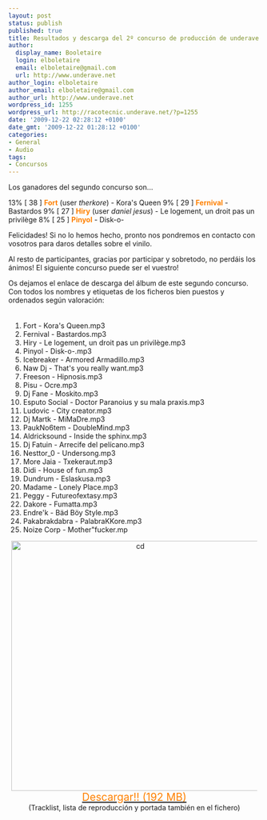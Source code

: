 ```yaml
---
layout: post
status: publish
published: true
title: Resultados y descarga del 2º concurso de producción de underave
author:
  display_name: Booletaire
  login: elboletaire
  email: elboletaire@gmail.com
  url: http://www.underave.net
author_login: elboletaire
author_email: elboletaire@gmail.com
author_url: http://www.underave.net
wordpress_id: 1255
wordpress_url: http://racotecnic.underave.net/?p=1255
date: '2009-12-22 02:28:12 +0100'
date_gmt: '2009-12-22 01:28:12 +0100'
categories:
- General
- Audio
tags:
- Concursos
---
```


Los ganadores del segundo concurso son...

13% [ 38 ] <span style="font-weight: bold;"><span style="color: #ff8000;">Fort</span></span> (user <span style="font-style: italic;">therkore</span>) - Kora's Queen
9% [ 29 ] <span style="font-weight: bold;"><span style="color: #ff8000;">Fernival</span></span> - Bastardos
9% [ 27 ] <span style="font-weight: bold;"><span style="color: #ff8000;">Hiry</span></span> (user <span style="font-style: italic;">daniel jesus</span>) - Le logement, un droit pas un privilège
8% [ 25 ] <span style="font-weight: bold;"><span style="color: #ff8000;">Pinyol</span></span> - Disk-o-

Felicidades! Si no lo hemos hecho, pronto nos pondremos en contacto con vosotros para daros detalles sobre el vinilo.

Al resto de participantes, gracias por participar y sobretodo, no perdáis los ánimos! El siguiente concurso puede ser el vuestro!

Os dejamos el enlace de descarga del álbum de este segundo concurso. Con todos los nombres y etiquetas de los ficheros bien puestos y ordenados según valoración:
<div style="margin: 0px; padding: 6px;">
<ol>
<li>Fort - Kora's Queen.mp3</li>
<li>Fernival - Bastardos.mp3</li>
<li>Hiry - Le logement, un droit pas un privilège.mp3</li>
<li>Pinyol - Disk-o-.mp3</li>
<li>Icebreaker - Armored Armadillo.mp3</li>
<li>Naw Dj - That's you really want.mp3</li>
<li>Freeson - Hipnosis.mp3</li>
<li>Pisu - Ocre.mp3</li>
<li>Dj Fane - Moskito.mp3</li>
<li>Esputo Social - Doctor Paranoius y su mala praxis.mp3</li>
<li>Ludovic - City creator.mp3</li>
<li>Dj Martk - MiMaDre.mp3</li>
<li>PaukNo6tem - DoubleMind.mp3</li>
<li>Aldricksound - Inside the sphinx.mp3</li>
<li>Dj Fatuin - Arrecife del pelícano.mp3</li>
<li>Nesttor_0 - Undersong.mp3</li>
<li>More Jaia - Txekeraut.mp3</li>
<li>Didi - House of fun.mp3</li>
<li>Dundrum - Eslaskusa.mp3</li>
<li>Madame - Lonely Place.mp3</li>
<li>Peggy - Futureofextasy.mp3</li>
<li>Dakore - Fumatta.mp3</li>
<li>Endre'k - Bäd Böy Style.mp3</li>
<li>Pakabrakdabra - PalabraKKore.mp3</li>
<li>Noize Corp - Mother"fucker.mp</li>
</ol>
<div style="text-align: center;"><a href="http://forums.underave.net/download.php?a=down&amp;id=2"><img class="aligncenter size-medium wp-image-966" title="cd" src="http://forums.underave.net/portada2onconcurs.png" alt="cd" width="500" height="500" /></a></div>
<div style="text-align: center;"><span style="font-size: 150%; line-height: normal;"><a href="http://forums.underave.net/download.php?a=down&amp;id=2"><span style="color: #ff8000;"> </span></a></span></div>
<div style="text-align: center;"><span style="font-size: 150%; line-height: normal;"><a href="http://forums.underave.net/download.php?a=down&amp;id=2"><span style="color: #ff8000;">Descargar!! (192 MB)</span></a></span></div>
<div style="text-align: center;">(Tracklist, lista de reproducción y portada también en el fichero)</div>
</div>
